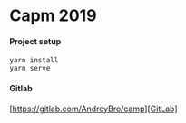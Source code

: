 # Capm 2019

#### Project setup
```
yarn install
yarn serve
```

#### Gitlab
[https://gitlab.com/AndreyBro/camp][GitLab]

[GitLab]: https://gitlab.com/AndreyBro/camp
